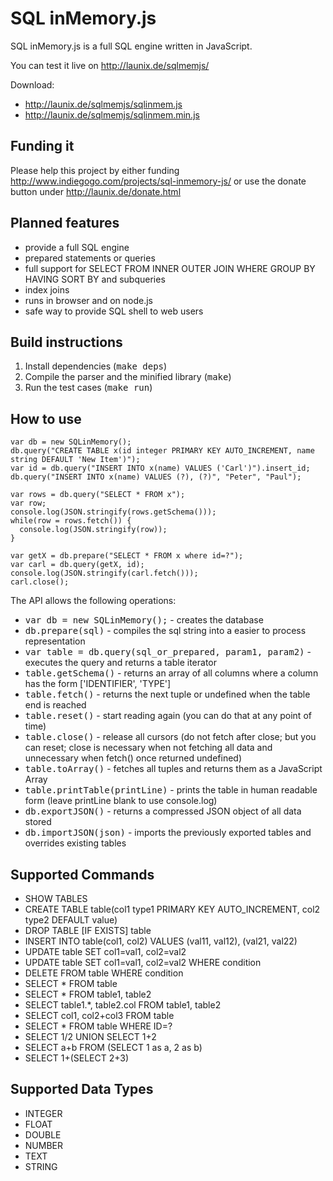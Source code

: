 SQL inMemory.js
===============

SQL inMemory.js is a full SQL engine written in JavaScript.

You can test it live on http://launix.de/sqlmemjs/

Download:

- http://launix.de/sqlmemjs/sqlinmem.js
- http://launix.de/sqlmemjs/sqlinmem.min.js

Funding it
----------

Please help this project by either funding http://www.indiegogo.com/projects/sql-inmemory-js/ or use the donate button under http://launix.de/donate.html

Planned features
----------------

- provide a full SQL engine
- prepared statements or queries
- full support for SELECT FROM INNER OUTER JOIN WHERE GROUP BY HAVING SORT BY and subqueries
- index joins
- runs in browser and on node.js
- safe way to provide SQL shell to web users

Build instructions
------------------

1. Install dependencies (<tt>make deps</tt>)
2. Compile the parser and the minified library (<tt>make</tt>)
3. Run the test cases (<tt>make run</tt>)

How to use
----------

```
var db = new SQLinMemory();
db.query("CREATE TABLE x(id integer PRIMARY KEY AUTO_INCREMENT, name string DEFAULT 'New Item')");
var id = db.query("INSERT INTO x(name) VALUES ('Carl')").insert_id;
db.query("INSERT INTO x(name) VALUES (?), (?)", "Peter", "Paul");

var rows = db.query("SELECT * FROM x");
var row;
console.log(JSON.stringify(rows.getSchema()));
while(row = rows.fetch()) {
  console.log(JSON.stringify(row));
}

var getX = db.prepare("SELECT * FROM x where id=?");
var carl = db.query(getX, id);
console.log(JSON.stringify(carl.fetch()));
carl.close();
```

The API allows the following operations:

- <tt>var db = new SQLinMemory();</tt> - creates the database
- <tt>db.prepare(sql)</tt> - compiles the sql string into a easier to process representation
- <tt>var table = db.query(sql\_or\_prepared, param1, param2)</tt> - executes the query and returns a table iterator
- <tt>table.getSchema()</tt> - returns an array of all columns where a column has the form ['IDENTIFIER', 'TYPE']
- <tt>table.fetch()</tt> - returns the next tuple or undefined when the table end is reached
- <tt>table.reset()</tt> - start reading again (you can do that at any point of time)
- <tt>table.close()</tt> - release all cursors (do not fetch after close; but you can reset; close is necessary when not fetching all data and unnecessary when fetch() once returned undefined)
- <tt>table.toArray()</tt> - fetches all tuples and returns them as a JavaScript Array
- <tt>table.printTable(printLine)</tt> - prints the table in human readable form (leave printLine blank to use console.log)
- <tt>db.exportJSON()</tt> - returns a compressed JSON object of all data stored
- <tt>db.importJSON(json)</tt> - imports the previously exported tables and overrides existing tables

Supported Commands
------------------

- SHOW TABLES
- CREATE TABLE table(col1 type1 PRIMARY KEY AUTO\_INCREMENT, col2 type2 DEFAULT value)
- DROP TABLE [IF EXISTS] table
- INSERT INTO table(col1, col2) VALUES (val11, val12), (val21, val22)
- UPDATE table SET col1=val1, col2=val2
- UPDATE table SET col1=val1, col2=val2 WHERE condition
- DELETE FROM table WHERE condition
- SELECT \* FROM table
- SELECT \* FROM table1, table2
- SELECT table1.\*, table2.col FROM table1, table2
- SELECT col1, col2+col3 FROM table
- SELECT * FROM table WHERE ID=?
- SELECT 1/2 UNION SELECT 1+2
- SELECT a+b FROM (SELECT 1 as a, 2 as b)
- SELECT 1+(SELECT 2+3)

Supported Data Types
--------------------

- INTEGER
- FLOAT
- DOUBLE
- NUMBER
- TEXT
- STRING


